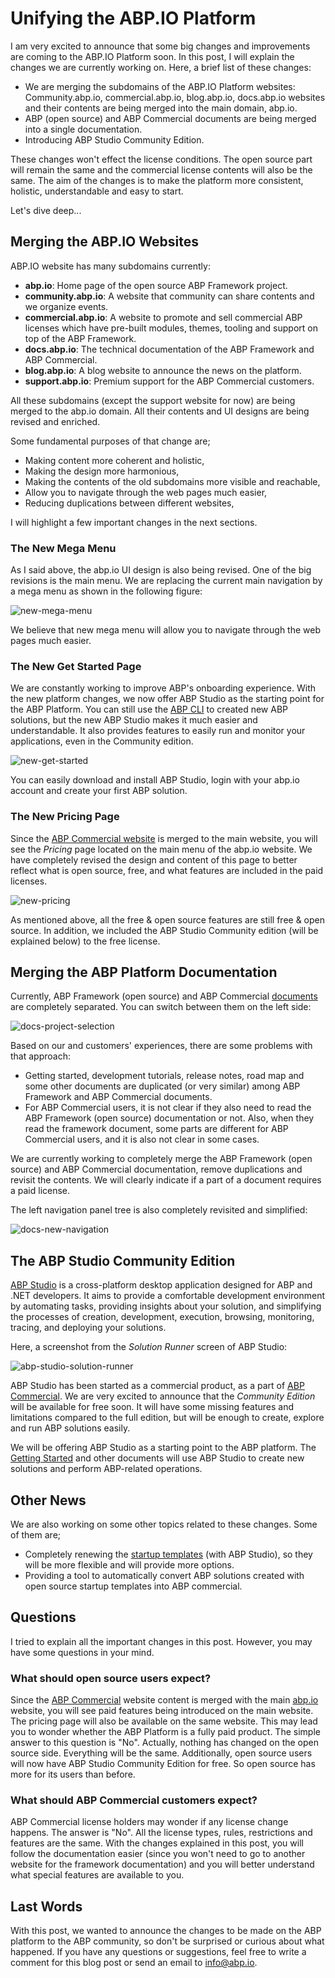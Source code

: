 # Unifying the ABP.IO Platform

I am very excited to announce that some big changes and improvements are coming to the ABP.IO Platform soon. In this post, I will explain the changes we are currently working on. Here, a brief list of these changes:

* We are merging the subdomains of the ABP.IO Platform websites: Community.abp.io, commercial.abp.io, blog.abp.io, docs.abp.io websites and their contents are being merged into the main domain, abp.io.
* ABP (open source) and ABP Commercial documents are being merged into a single documentation.
* Introducing ABP Studio Community Edition.

These changes won't effect the license conditions. The open source part will remain the same and the commercial license contents will also be the same. The aim of the changes is to make the platform more consistent, holistic, understandable and easy to start.

Let's dive deep...

## Merging the ABP.IO Websites

ABP.IO website has many subdomains currently:

* **abp.io**: Home page of the open source ABP Framework project.
* **community.abp.io**: A website that community can share contents and we organize events.
* **commercial.abp.io**: A website to promote and sell commercial ABP licenses which have pre-built modules, themes, tooling and support on top of the ABP Framework.
* **docs.abp.io**: The technical documentation of the ABP Framework and ABP Commercial.
* **blog.abp.io**: A blog website to announce the news on the platform.
* **support.abp.io**: Premium support for the ABP Commercial customers.

All these subdomains (except the support website for now) are being merged to the abp.io domain. All their contents and UI designs are being revised and enriched.

Some fundamental purposes of that change are;

* Making content more coherent and holistic,
* Making the design more harmonious,
* Making the contents of the old subdomains more visible and reachable,
* Allow you to navigate through the web pages much easier,
* Reducing duplications between different websites,

I will highlight a few important changes in the next sections.

### The New Mega Menu

As I said above, the abp.io UI design is also being revised. One of the big revisions is the main menu. We are replacing the current main navigation by a mega menu as shown in the following figure:

![new-mega-menu](new-mega-menu.png)

We believe that new mega menu will allow you to navigate through the web pages much easier.

### The New Get Started Page

We are constantly working to improve ABP's onboarding experience. With the new platform changes, we now offer ABP Studio as the starting point for the ABP Platform. You can still use the [ABP CLI](https://docs.abp.io/en/abp/latest/CLI) to created new ABP solutions, but the new ABP Studio makes it much easier and understandable. It also provides features to easily run and monitor your applications, even in the Community edition.

![new-get-started](new-get-started.png)

You can easily download and install ABP Studio, login with your abp.io account and create your first ABP solution.

### The New Pricing Page

Since the [ABP Commercial website](https://commercial.abp.io/) is merged to the main website, you will see the *Pricing* page located on the main menu of the abp.io website. We have completely revised the design and content of this page to better reflect what is open source, free, and what features are included in the paid licenses.

![new-pricing](new-pricing.png)

As mentioned above, all the free & open source features are still free & open source. In addition, we included the ABP Studio Community edition (will be explained below) to the free license.

## Merging the ABP Platform Documentation

Currently, ABP Framework (open source) and ABP Commercial [documents](https://docs.abp.io/) are completely separated. You can switch between them on the left side:

![docs-project-selection](docs-project-selection.png)

Based on our and customers' experiences, there are some problems with that approach:

* Getting started, development tutorials, release notes, road map and some other documents are duplicated (or very similar) among ABP Framework and ABP Commercial documents.
* For ABP Commercial users, it is not clear if they also need to read the ABP Framework (open source) documentation or not. Also, when they read the framework document, some parts are different for ABP Commercial users, and it is also not clear in some cases.

We are currently working to completely merge the ABP Framework (open source) and ABP Commercial documentation, remove duplications and revisit the contents. We will clearly indicate if a part of a document requires a paid license.

The left navigation panel tree is also completely revisited and simplified:

![docs-new-navigation](docs-new-navigation.png)

## The ABP Studio Community Edition

[ABP Studio](https://docs.abp.io/en/commercial/latest/studio/index) is a cross-platform desktop application designed for ABP and .NET developers. It aims to provide a comfortable development environment by automating tasks, providing insights about your solution, and simplifying the processes of creation, development, execution, browsing, monitoring, tracing, and deploying your solutions.


Here, a screenshot from the *Solution Runner* screen of ABP Studio:

![abp-studio-solution-runner](abp-studio-solution-runner.png)

ABP Studio has been started as a commercial product, as a part of [ABP Commercial](https://commercial.abp.io/). We are very excited to announce that the *Community Edition* will be available for free soon. It will have some missing features and limitations compared to the full edition, but will be enough to create, explore and run ABP solutions easily.

We will be offering ABP Studio as a starting point to the ABP platform. The [Getting Started](https://docs.abp.io/en/abp/latest/Getting-Started-Overall) and other documents will use ABP Studio to create new solutions and perform ABP-related operations.

## Other News

We are also working on some other topics related to these changes. Some of them are;

* Completely renewing the [startup templates](https://docs.abp.io/en/abp/latest/Startup-Templates/Index) (with ABP Studio), so they will be more flexible and will provide more options.
* Providing a tool to automatically convert ABP solutions created with open source startup templates into ABP commercial.

## Questions

I tried to explain all the important changes in this post. However, you may have some questions in your mind.

### What should open source users expect?

Since the [ABP Commercial](https://commercial.abp.io/) website content is merged with the main [abp.io](https://abp.io/) website, you will see paid features being introduced on the main website. The pricing page will also be available on the same website. This may lead you to wonder whether the ABP Platform is a fully paid product. The simple answer to this question is "No". Actually, nothing has changed on the open source side. Everything will be the same. Additionally, open source users will now have ABP Studio Community Edition for free. So open source has more for its users than before.

### What should ABP Commercial customers expect?

ABP Commercial license holders may wonder if any license change happens. The answer is "No". All the license types, rules, restrictions and features are the same. With the changes explained in this post, you will follow the documentation easier (since you won't need to go to another website for the framework documentation) and you will better understand what special features are available to you.

## Last Words

With this post, we wanted to announce the changes to be made on the ABP platform to the ABP community, so don't be surprised or curious about what happened. If you have any questions or suggestions, feel free to write a comment for this blog post or send an email to info@abp.io.

